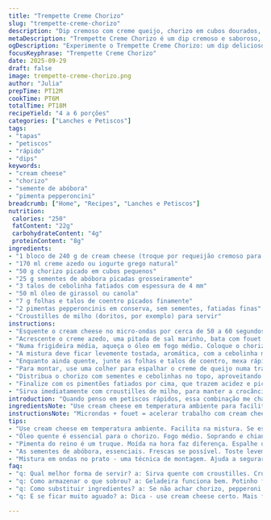 ```yaml
---
title: "Trempette Creme Chorizo"
slug: "trempette-creme-chorizo"
description: "Dip cremoso com creme queijo, chorizo em cubos dourados, sementes de abóbora crocantes e cebolinha fresca. Temperado com pimenta pepperoncini, a mistura traz contraste entre textura untuosa e toques picantes. Fácil, rápido, ótimo para petiscar acompanhando nachos ou torradas. Sem glúten, sem ovos, opção versátil para reuniões informais."
metaDescription: "Trempette Creme Chorizo é um dip cremoso e saboroso, perfeito para petiscar com nachos. Fácil e rápido de preparar."
ogDescription: "Experimente o Trempette Creme Chorizo: um dip delicioso e cremoso, ideal para reuniões informais. Um toque especial a cada mordida."
focusKeyphrase: "Trempette Creme Chorizo"
date: 2025-09-29
draft: false
image: trempette-creme-chorizo.png
author: "Julia"
prepTime: PT12M
cookTime: PT6M
totalTime: PT18M
recipeYield: "4 a 6 porções"
categories: ["Lanches e Petiscos"]
tags:
- "tapas"
- "petiscos"
- "rápido"
- "dips"
keywords:
- "cream cheese"
- "chorizo"
- "semente de abóbora"
- "pimenta pepperoncini"
breadcrumb: ["Home", "Recipes", "Lanches e Petiscos"]
nutrition: 
 calories: "250"
 fatContent: "22g"
 carbohydrateContent: "4g"
 proteinContent: "8g"
ingredients:
- "1 bloco de 240 g de cream cheese (troque por requeijão cremoso para versão mais leve)"
- "170 ml creme azedo ou iogurte grego natural"
- "50 g chorizo picado em cubos pequenos"
- "25 g sementes de abóbora picadas grosseiramente"
- "3 talos de cebolinha fatiados com espessura de 4 mm"
- "50 ml óleo de girassol ou canola"
- "7 g folhas e talos de coentro picados finamente"
- "2 pimentas pepperoncinis em conserva, sem sementes, fatiadas finas"
- "Croustilles de milho (doritos, por exemplo) para servir"
instructions:
- "Esquente o cream cheese no micro-ondas por cerca de 50 a 60 segundos, mexendo na metade do tempo. Quer ele quase derretido, mas sem ficar líquido; o segredo é deixar bem maleável pra misturar o creme azedo sem empelotar."
- "Acrescente o creme azedo, uma pitada de sal marinho, bata com fouet até homogenizar; a textura deve ficar aveludada, sem grumos."
- "Numa frigideira média, aqueça o óleo em fogo médio. Coloque o chorizo rapidamente para soltar gordura e dourar sem queimar. Escute o chiado da gordura e veja os cubos ganhar uma crostinha amarronzada. Depois de uns 4 minutos, adicione as sementes de abóbora e a cebolinha."
- "A mistura deve ficar levemente tostada, aromática, com a cebolinha murchando só na medida - para manter cor e crocância. Tempere com pimenta do reino moída na hora e uma pitada de sal, mexa bem e retire do fogo antes de queimar."
- "Enquanto ainda quente, junte as folhas e talos de coentro, mexa rápido para liberar aroma - o calor intensifica o frescor do coentro, que ajuda a cortar a gordura do chorizo."
- "Para montar, use uma colher para espalhar o creme de queijo numa travessa rasa criando 'ondas' – aquela estrutura que segura um pouco do topping e óleo."
- "Distribua o chorizo com sementes e cebolinhas no topo, aproveitando a gordura da frigideira para regar sobre o creme, fazendo um brilho apetitoso."
- "Finalize com os pimentões fatiados por cima, que trazem acidez e picância na medida certa."
- "Sirva imediatamente com croustilles de milho, para manter a crocância; caso guarde na geladeira a fusão dos sabores fica boa, mas o chips perde a textura."
introduction: "Quando penso em petiscos rápidos, essa combinação me chama a atenção pelo contraste que cria na boca. O chorizo, carne curada e temperada, libera gorduras saborosas que pelo calor da frigideira ficam crocantes, casando com a suavidade do queijo cremoso frio e a refrescância da cebolinha e do coentro. Já testei versões só com cream cheese mais denso, mas o segredo é misturar um creme azedo, que dá leveza. E as sementes de abóbora - crocantes - são uma surpresa interessante para quem acha que tudo tem que ser mole. E o toque ácido dos pimentões pepperoncinis ajuda a equilibrar, cortando a gordura, especialmente se você exagerar um pouco na dose de chorizo. É um convite para a informalidade, aquela que reúne amigos na mesa, com cerveja e papo jogado fora. Não precisa complicar, a ideia é jogar os ingredientes juntos, sentir o cheiro que sobe da frigideira, e aproveitar o que cada textura oferece, em dose certa."
ingredientsNote: "Use cream cheese em temperatura ambiente para facilitar o processo de mistura, mas atenção para não deixar muito mole demais, o ponto vai ser sua cola na montagem do prato. Se não tiver creme azedo, substitua por iogurte natural integral - trará frescor e alguma acidez, mas veja só para não deixar muito líquido. O chorizo retém gordura mas sem exagerar na quantidade de óleo evita sabor pesado. Sementes de abóbora frescas são o ideal para a textura crocante, use levemente tostadas para destacar a crocância sem amargar. Coriandro oportuno, tanto folhas quanto os talos, dão toque herbal e frescor, não pule. Se não encontrar pimenta pepperoncini, pode usar jalapeño em conserva para quicar na mesma leve acidez e picância, mas corte fininho para não dominar demais o sabor."
instructionsNote: "Microndas + fouet = acelerar trabalho com cream cheese, grosso ou granulado mal misturado perde graça. O ponto do óleo na frigideira é quando ele está quente mas não fumegando, começa a chiar no contato com o chorizo e as sementes, isso é sinal que a gordura vai extrair sabor. Cuidado para não torrar demais, queimado leva amargor. A cebolinha deve murchar levemente para manter um pouco de crocância e cor, mexa rápido após colocar coentro para não amargar. A montagem em ondas no prato é mais do que estética; cria relevos onde o óleo circula e o dip fica mais interessante pra molhar. Use colher para espalhar e apertar levemente. Servir imediatamente valoriza texturas, mas deixe preparado na geladeira se precisar, só não deixe chips junto para não amolecer. Pequenos ajustes nos tempos e volumes conforme fogão e ingredientes, olho no que acontece proporciona controle."
tips:
- "Use cream cheese em temperatura ambiente. Facilita na mistura. Se estiver muito grosso, pode ser um desafio. A consistência ideal é levar ao micro-ondas. 50 a 60 segundos. Quer só amolecer. Menos líquido, melhor."
- "Óleo quente é essencial para o chorizo. Fogo médio. Soprando e chiando quando entra na frigideira. A gordura vai soltar. Preste atenção nos cubos, cada cor marrom conta uma história. Não queime. Cuidados sempre."
- "Pimenta do reino é um truque. Moída na hora faz diferença. Espalhe um pouco enquanto o chorizo frita. Realça sabor. O sal colaborando também. Controle, sem exageros, evite que o dip fique pesado."
- "As sementes de abóbora, essenciais. Frescas se possível. Toste levemente, assim fica crocante. Não amargue. Misture rapidamente com o chorizo e a cebolinha. Jogo de texturas. Cada crocância traz alegria ao prato. Garantido."
- "Mistura em ondas no prato - uma técnica de montagem. Ajuda a segurar o topping sem escorregar. Acabamento bonito e funcional. A gordura do chorizo brilha ao regar por cima. Visual e sabor em harmonia."
faq:
- "q: Qual melhor forma de servir? a: Sirva quente com croustilles. Crunch é tudo. Se deixar na geladeira, a mistura ama. Mesmo assim, chips perdem crocância. Portanto evite."
- "q: Como armazenar o que sobrou? a: Geladeira funciona bem. Potinho fechado. Mas chips separados. Alimentação pode ser um problema depois. Não esqueça do cheiro bom, lembra os bons tempos."
- "q: Como substituir ingredientes? a: Se não achar chorizo, pepperoni é uma opção. Não é igual, mas aproxima. Iogurte natural também serve no lugar do creme azedo. Variações sempre aceitas."
- "q: E se ficar muito aguado? a: Dica - use cream cheese certo. Mais firme é melhor. Paciência na hora de misturar, pode parecer complicado. Foco na textura e aroma."

---
```

